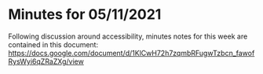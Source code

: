 # Minutes for 05/11/2021

Following discussion around accessibility, minutes notes for this week are contained in this document:
<https://docs.google.com/document/d/1KlCwH72h7zqmbRFugwTzbcn_fawofRysWyi6qZRaZXg/view>
